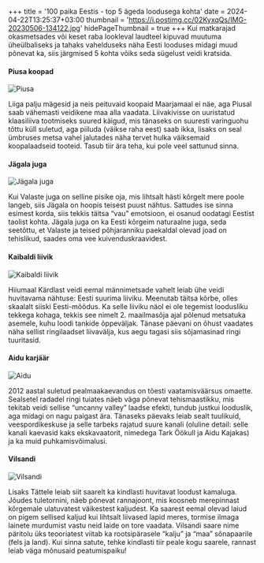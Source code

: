 +++
title = '100 paika Eestis - top 5 ägeda loodusega kohta'
date = 2024-04-22T13:25:37+03:00
thumbnail = 'https://i.postimg.cc/02KyxqQs/IMG-20230506-134122.jpg'
hidePageThumbnail = true
+++
Kui matkarajad okasmetsades või keset raba lookleval laudteel kipuvad muutuma üheülbaliseks ja tahaks vahelduseks näha Eesti looduses midagi muud põnevat ka, siis järgmised 5 kohta võiks seda sügelust veidi kratsida.

#### Piusa koopad

![Piusa](https://i.postimg.cc/02KyxqQs/IMG-20230506-134122.jpg)

Liiga palju mägesid ja neis peituvaid koopaid Maarjamaal ei näe, aga Piusal saab vähemasti veidikene maa alla vaadata. Liivakivisse on uuristatud klaasiliiva tootmiseks suured käigud, mis tänaseks on suuresti varinguohu tõttu küll suletud, aga piiluda (väikse raha eest) saab ikka, lisaks on seal ümbruses metsa vahel jalutades näha tervet hulka väiksemaid koopalaadseid tooteid. Tasub tiir ära teha, kui pole veel sattunud sinna.

#### Jägala juga

![Jägala juga](https://i.postimg.cc/SR3Q8gg3/IMG-20230407-144325.jpg)

Kui Valaste juga on selline pisike oja, mis lihtsalt hästi kõrgelt mere poole langeb, siis Jägala on hoopis teisest puust nähtus. Sattudes ise sinna esimest korda, siis tekkis täitsa “vau” emotsioon, ei osanud oodatagi Eestist taolist kohta. Jägala juga on ka Eesti kõrgeim naturaalne juga, seda seetõttu, et Valaste ja teised põhjaranniku paekaldal olevad joad on tehislikud, saades oma vee kuivenduskraavidest.

#### Kaibaldi liivik

![Kaibaldi liivik](https://i.postimg.cc/hjCt4DTS/DJI-0639.jpg)

Hiiumaal Kärdlast veidi eemal männimetsade vahelt leiab ühe veidi huvitavama nähtuse: Eesti suurima liiviku. Meenutab täitsa kõrbe, olles skaalalt siiski Eesti-mõõdus. Ka selle liiviku näol ei ole tegemist loodusliku tekkega kohaga, tekkis see nimelt 2. maailmasõja ajal põlenud metsatuka asemele, kuhu loodi tankide õppeväljak. Tänase päevani on õhust vaadates näha sellist ringilaadset liivavälja, kus aegu tagasi siis sõjamasinad ringi tuuritasid.

#### Aidu karjäär

![Aidu](https://i.postimg.cc/XYM7YDGy/IMG-20230909-134059.jpg)

2012 aastal suletud pealmaakaevandus on tõesti vaatamisväärsus omaette. Sealsetel radadel ringi tuiates näeb väga põnevat tehismaastikku, mis tekitab veidi sellise “uncanny valley” laadse efekti, tundub justkui looduslik, aga midagi on nagu paigast ära. Tänaseks päevaks leiab sealt tuulikuid, veespordikeskuse ja selle tarbeks rajatud suure kanali (oluline detail: selle kanali kaevasid kaks ekskavaatorit, nimedega Tark Öökull ja Aidu Kajakas) ja ka muid puhkamisvõimalusi.

#### Vilsandi

![Vilsandi](https://i.postimg.cc/25D62XCf/IMG-20231013-123516.jpg)

Lisaks Tättele leiab siit saarelt ka kindlasti huvitavat loodust kamaluga. Jõudes tuletornini, näeb põnevat rannajoont, mis koosneb merepinnast kõrgemale ulatuvatest väikestest kaljudest. Ka saarest eemal olevad laiud on pigem sellised kaljud kui lihtsalt liivased lapid meres, tormise ilmaga lainete murdumist vastu neid laide on tore vaadata. Vilsandi saare nime päritolu üks teooriatest viitab ka rootsipärasele “kalju” ja “maa” sõnapaarile (fels ja land). Kui sinna satute, tehke kindlasti tiir peale kogu saarele, rannast leiab väga mõnusaid peatumispaiku!